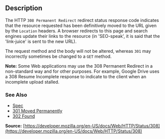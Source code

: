 ## Description

The HTTP `308 Permanent Redirect` redirect status response code
indicates that the resource requested has been definitively moved to the URL given by
the `Location` headers. A browser redirects to this page and search
engines update their links to the resource (in 'SEO-speak', it is said that the
'link-juice' is sent to the new URL).

The request method and the body will not be altered, whereas `301` may
incorrectly sometimes be changed to a `GET` method.

<aside class="info"><strong>Note:</strong> Some Web applications may use the
308 Permanent Redirect in a non-standard way and for other purposes. For
example, Google Drive uses a 308 Resume Incomplete response to indicate
to the client when an incomplete upload stalled.</aside>

### See Also

- [Spec](https://httpwg.org/specs/rfc9110.html#status.308)
- [301 Moved Permanently](https://http.cat/status/301)
- [302 Found](https://http.cat/status/302)

**Source:** [https://developer.mozilla.org/en-US/docs/Web/HTTP/Status/308](https://developer.mozilla.org/en-US/docs/Web/HTTP/Status/308)
